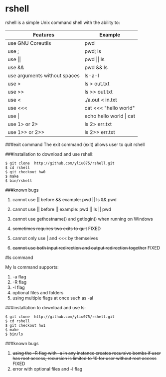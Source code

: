 # rshell

rshell is a simple Unix command shell with the ability to:

| Features | Example |
|---|---|
| use GNU Coreutils                | pwd |
| use ;                            | pwd; ls |
| use &#124;&#124;                 | pwd &#124;&#124; ls |
| use &&                           | pwd && ls |
| use arguments without spaces     | ls-a-l |
| use >                            | ls > out.txt |
| use >>                           | ls >> out.txt |
| use <                            | ./a.out < in.txt |
| use <<<                          | cat <<< "hello world" |
| use &#124;                      | echo hello world &#124; cat |
| use 1> or 2>                    | ls 2> err.txt |
| use 1>> or 2>>                  | ls 2>> err.txt |


###exit command
The exit command (exit) allows user to quit rshell

###installation
to download and use rshell:
```
$ git clone  http://github.com/yliu075/rshell.git
$ cd rshell
$ git checkout hw0
$ make
$ bin/rshell
```

###known bugs

1. cannot use || before &&          example: pwd || ls && pwd

2. cannot use || before ||          example: pwd || ls || pwd

3. cannot use gethostname() and getlogin() when running on Windows

4. ~~sometimes requires two exits to quit~~ FIXED
 
5. cannot only use | and <<< by themselves

6. ~~cannot use both input redirection and output redirection together~~ FIXED



#ls command

My ls command supports:

1. -a flag
2. -R flag
3. -l flag
4. optional files and folders
5. using multiple flags at once such as -al
 
###installation
to download and use ls:
```
$ git clone  http://github.com/yliu075/rshell.git
$ cd rshell
$ git checkout hw1
$ make
$ bin/ls
```
###known bugs

1. ~~using the -R flag with -a in any instance creates recursive bombs if user has root access, recursion is limited to 10 for user without root access~~ FIXED
2. error with optional files and -l flag